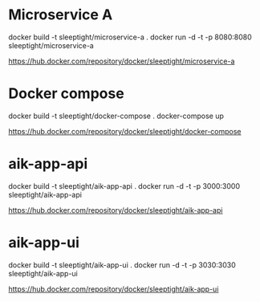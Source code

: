 # Microservice A

docker build -t sleeptight/microservice-a .
docker run -d -t -p 8080:8080 sleeptight/microservice-a

https://hub.docker.com/repository/docker/sleeptight/microservice-a

# Docker compose

docker build -t sleeptight/docker-compose .
docker-compose up

https://hub.docker.com/repository/docker/sleeptight/docker-compose

# aik-app-api

docker build -t sleeptight/aik-app-api .
docker run -d -t -p 3000:3000 sleeptight/aik-app-api

https://hub.docker.com/repository/docker/sleeptight/aik-app-api

# aik-app-ui

docker build -t sleeptight/aik-app-ui .
docker run -d -t -p 3030:3030 sleeptight/aik-app-ui

https://hub.docker.com/repository/docker/sleeptight/aik-app-ui